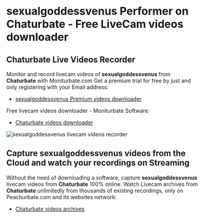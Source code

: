 # sexualgoddessvenus Performer on Chaturbate - Free LiveCam videos downloader

## Chaturbate Live Videos Recorder

Monitor and record livecam videos of **sexualgoddessvenus** from **Chaturbate** with Moniturbate.com
Get a premium trial for free by just and only registering with your Email address:
* [sexualgoddessvenus Premium videos downloader](https://moniturbate.com/request-demo-licence-key.html)

Free livecam videos downloader - Moniturbate Software:
* [Chaturbate videos downloader](https://moniturbate.com/moniturbate-download-software.html)

![sexualgoddessvenus livecam videos recorder](https://peachurnet.com/templates/moniturbate-software.png)


## Capture sexualgoddessvenus videos from the Cloud and watch your recordings on Streaming

Without the need of downloading a software, capture **sexualgoddessvenus** livecam videos from **Chaturbate** 100% online.
Watch Livecam archives from **Chaturbate** unlimitedly from thousands of existing recordings, only on Peachurbate.com and its websites network:
* [Chaturbate videos archives](https://peachurnet.com/)